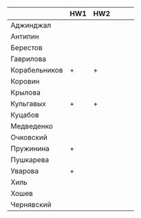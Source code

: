 |               	| HW1 	| HW2 	|   	|   	|   	|
|---------------	|-----	|-----	|---	|---	|---	|
| Аджинджал     	|     	|     	|   	|   	|   	|
| Антипин       	|     	|     	|   	|   	|   	|
| Берестов      	|     	|     	|   	|   	|   	|
| Гаврилова     	|     	|     	|   	|   	|   	|
| Корабельников 	|   +  	|   +  	|   	|   	|   	|
| Коровин       	|     	|     	|   	|   	|   	|
| Крылова       	|     	|     	|   	|   	|   	|
| Кульгавых     	|   +  	|   +  	|   	|   	|   	|
| Куцабов       	|     	|     	|   	|   	|   	|
| Медведенко    	|     	|     	|   	|   	|   	|
| Очковский     	|     	|     	|   	|   	|   	|
| Пружинина     	|   +  	|     	|   	|   	|   	|
| Пушкарева     	|     	|     	|   	|   	|   	|
| Уварова       	|   +  	|     	|   	|   	|   	|
| Хиль          	|     	|     	|   	|   	|   	|
| Хошев         	|     	|     	|   	|   	|   	|
| Чернявский    	|     	|     	|   	|   	|   	|
